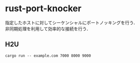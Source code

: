 # rust-port-knocker

指定したホストに対してシーケンシャルにポートノッキングを行う．  
非同期処理を利用して効率的な接続を行う．

## H2U

```
cargo run -- example.com 7000 8000 9000
```
